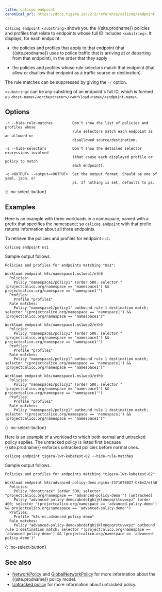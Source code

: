 ```yaml
---
title: calicoq endpoint
canonical_url: https://docs.tigera.io/v2.3/reference/calicoq/endpoint
---
```


`calicoq endpoint <substring>` shows you the {{site.prodname}} policies and profiles that
relate to endpoints whose full ID includes `<substring>`.  It displays, for
each endpoint:

- the policies and profiles that apply to that endpoint (that {{site.prodname}} uses to
  police traffic that is arriving at or departing from that endpoint), in the
  order that they apply

- the policies and profiles whose rule selectors match that endpoint (that
  allow or disallow that endpoint as a traffic source or destination).

The rule matches can be suppressed by giving the `-r` option.

`<substring>` can be any substring of an endpoint's full ID, which is formed
as `<host-name>/<orchestrator>/<workload-name>/<endpoint-name>`.

## Options

```
-r --hide-rule-matches         Don't show the list of policies and profiles whose
                               rule selectors match each endpoint as an allowed or
                               disallowed source/destination.

-s --hide-selectors            Don't show the detailed selector expressions involved
                               (that cause each displayed profile or policy to match
                               each endpoint).

-o <OUTPUT> --output=<OUTPUT>  Set the output format. Should be one of yaml, json, or
                               ps. If nothing is set, defaults to ps.
```
{: .no-select-button}

## Examples

Here is an example with three workloads in a namespace, named with a prefix that
specifies the namespace; so `calicoq endpoint` with that prefix returns information
about all three endpoints.

To retrieve the policies and profiles for endpoint `ns1`:

```
calicoq endpoint ns1
```

Sample output follows.

```
Policies and profiles for endpoints matching "ns1":

Workload endpoint k8s/namespace1.ns1wep1/eth0
  Policies:
    Policy "namespace1/policy1" (order 500; selector "(projectcalico.org/namespace == 'namespace1') && projectcalico.org/namespace == 'namespace1'")
  Profiles:
    Profile "profile1"
  Rule matches:
    Policy "namespace1/policy1" outbound rule 1 destination match; selector "(projectcalico.org/namespace == 'namespace1') && (projectcalico.org/namespace == 'namespace1')"

Workload endpoint k8s/namespace1.ns1wep2/eth0
  Policies:
    Policy "namespace1/policy1" (order 500; selector "(projectcalico.org/namespace == 'namespace1') && projectcalico.org/namespace == 'namespace1'")
  Profiles:
    Profile "profile1"
  Rule matches:
    Policy "namespace1/policy1" outbound rule 1 destination match; selector "(projectcalico.org/namespace == 'namespace1') && (projectcalico.org/namespace == 'namespace1')"

Workload endpoint k8s/namespace1.ns1wep3/eth0
  Policies:
    Policy "namespace1/policy1" (order 500; selector "(projectcalico.org/namespace == 'namespace1') && projectcalico.org/namespace == 'namespace1'")
  Profiles:
    Profile "profile1"
  Rule matches:
    Policy "namespace1/policy1" outbound rule 1 destination match; selector "(projectcalico.org/namespace == 'namespace1') && (projectcalico.org/namespace == 'namespace1')"
```
{: .no-select-button}

Here is an example of a workload to which both normal and untracked policy
applies.  The untracked policy is listed first because {{site.prodname}} enforces
untracked policies before normal ones.

```
calicoq endpoint tigera-lwr-kubetest-02 --hide-rule-matches
```

Sample output follows.

```
Policies and profiles for endpoints matching "tigera-lwr-kubetest-02":

Workload endpoint k8s/advanced-policy-demo.nginx-2371676037-bk6v2/eth0
  Policies:
    Policy "donottrack" (order 500; selector "projectcalico.org/namespace == 'advanced-policy-demo'") [untracked]
    Policy "advanced-policy-demo/abcdefghijklmnopqrstuvwxyz" (order 400; selector "(projectcalico.org/namespace == 'advanced-policy-demo') && projectcalico.org/namespace == 'advanced-policy-demo'")
  Profiles:
    Profile "k8s-ns.advanced-policy-demo"
  Rule matches:
    Policy "advanced-policy-demo/abcdefghijklmnopqrstuvwxyz" outbound rule 1 destination match; selector "(projectcalico.org/namespace == 'advanced-policy-demo') && (projectcalico.org/namespace == 'advanced-policy-demo')"
```
{: .no-select-button}

## See also

-  [NetworkPolicy]({{site.url}}/{{page.version}}/reference/resources/networkpolicy) and
   [GlobalNetworkPolicy]({{site.url}}/{{page.version}}/reference/resources/globalnetworkpolicy)
   for more information about the {{site.prodname}} policy model.
-  [Untracked policy]({{site.url}}/{{page.version}}/reference/host-endpoints/) for
   more information about untracked policy.
